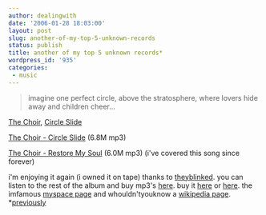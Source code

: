 ```yaml
---
author: dealingwith
date: '2006-01-28 18:03:00'
layout: post
slug: another-of-my-top-5-unknown-records
status: publish
title: another of my top 5 unknown records*
wordpress_id: '935'
categories:
 - music
---
```


> imagine one perfect circle, above the stratosphere, where lovers hide away
and children cheer...

[The Choir][1], [Circle Slide][2]


[The Choir - Circle Slide][3] (6.8M mp3)

[The Choir - Restore My Soul][4] (6.0M mp3) (i've covered this song since
forever)

i'm enjoying it again (i owned it on tape) thanks to [theyblinked][5]. you can
listen to the rest of the album and buy mp3's [here][6]. buy it [here][7] or
[here][8]. the imfamous [myspace page][9] and whouldn'tyouknow a [wikipedia
page][10]. *[previously][11]

   [1]: http://www.thechoir.net

   [2]: http://www.thechoir.net/images/records_cslide.jpg

   [3]: http://danielsjourney.com/blog/files/2006/01/The%20Choir%20-%20Circle%20Slide%20-%201%20-%20Circle%20Slide.mp3

   [4]: http://danielsjourney.com/blog/files/2006/01/The%20Choir%20-%20Circle%20Slide%20-%209%20-%20Restore%20My%20Soul.mp3

   [5]: http://theyblinked.livejournal.com/

   [6]: http://www.thechoirdownloads.com/album.aspx?albumid=1

   [7]: http://www.thechoir.net/store

   [8]: http://www.amazon.com/gp/product/B00008FRU8/sr=1-2/qid=1138493292/ref=sr_1_2/002-7986446-4457653?%5Fencoding=UTF8

   [9]: http://profile.myspace.com/index.cfm?fuseaction=user.viewprofile&friendID=22118536

   [10]: http://en.wikipedia.org/wiki/The_Choir

   [11]: http://danielsjourney.com/blog/index.php?file=2004_11.xml&id=19131201

